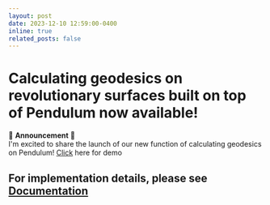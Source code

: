 ```yaml
---
layout: post
date: 2023-12-10 12:59:00-0400
inline: true
related_posts: false
---
```


# Calculating geodesics on revolutionary surfaces built on top of Pendulum now available!

🎉 **Announcement** 🎉  
I'm excited to share the launch of our new function of calculating geodesics on Pendulum! [Click](https://cloudnest.org/pendulum/geodesics/) here for demo
 
For implementation details, please see [Documentation](https://github.com/Pendulum-Calculator/Pendulum-beta/blob/main/doc/DOCUMENTATION.md)
---
